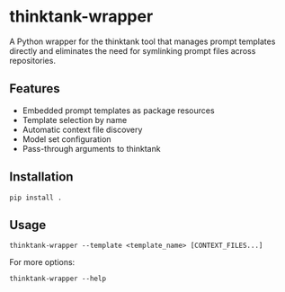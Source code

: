 # thinktank-wrapper

A Python wrapper for the thinktank tool that manages prompt templates directly and eliminates the need for symlinking prompt files across repositories.

## Features

- Embedded prompt templates as package resources
- Template selection by name
- Automatic context file discovery
- Model set configuration
- Pass-through arguments to thinktank

## Installation

```
pip install .
```

## Usage

```
thinktank-wrapper --template <template_name> [CONTEXT_FILES...]
```

For more options:

```
thinktank-wrapper --help
```